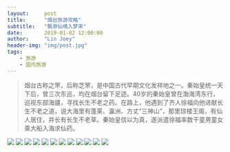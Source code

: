 ```yaml
---
layout:     post
title:      "烟台旅游攻略"
subtitle:   "飘渺仙境入梦来"
date:       2019-01-02 12:00:00
author:     "Lin Joey"
header-img: "img/post.jpg"
tags:
    - 旅游
    - 国内旅游
---
```

>烟台古称之罘，后称芝罘，是中国古代早期文化发祥地之一。秦始皇统一天下后，曾三次东巡，均在烟台留下足迹。40岁的秦始皇曾在渤海湾东行，巡视东部海疆，寻找长生不老之药。在路上，他遇到了齐人徐福向他进献长生不老之道，说大海里有蓬莱、瀛洲、方丈“三神山”，那里琼楼王阁，有仙人居住，并长有长生不老草。秦始皇信以为真，遂派遣徐福率数干童男童女乘大船入海求仙药。

![](https://linjoey-image.oss-cn-beijing.aliyuncs.com/我是驴友-烟台旅游攻略_页面_01.jpg)
![](https://linjoey-image.oss-cn-beijing.aliyuncs.com/我是驴友-烟台旅游攻略_页面_02.jpg)
![](https://linjoey-image.oss-cn-beijing.aliyuncs.com/我是驴友-烟台旅游攻略_页面_03.jpg)
![](https://linjoey-image.oss-cn-beijing.aliyuncs.com/我是驴友-烟台旅游攻略_页面_04.jpg)
![](https://linjoey-image.oss-cn-beijing.aliyuncs.com/我是驴友-烟台旅游攻略_页面_05.jpg)
![](https://linjoey-image.oss-cn-beijing.aliyuncs.com/我是驴友-烟台旅游攻略_页面_06.jpg)
![](https://linjoey-image.oss-cn-beijing.aliyuncs.com/我是驴友-烟台旅游攻略_页面_07.jpg)
![](https://linjoey-image.oss-cn-beijing.aliyuncs.com/我是驴友-烟台旅游攻略_页面_08.jpg)
![](https://linjoey-image.oss-cn-beijing.aliyuncs.com/我是驴友-烟台旅游攻略_页面_09.jpg)
![](https://linjoey-image.oss-cn-beijing.aliyuncs.com/我是驴友-烟台旅游攻略_页面_10.jpg)
![](https://linjoey-image.oss-cn-beijing.aliyuncs.com/我是驴友-烟台旅游攻略_页面_11.jpg)
![](https://linjoey-image.oss-cn-beijing.aliyuncs.com/我是驴友-烟台旅游攻略_页面_12.jpg)
